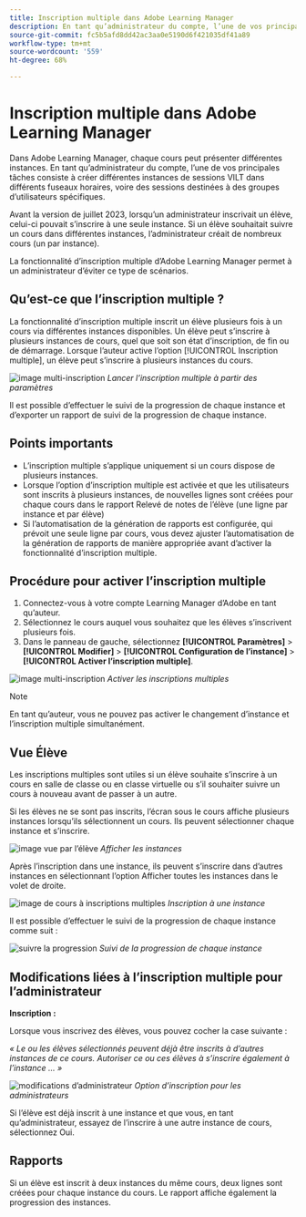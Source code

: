 ```yaml
---
title: Inscription multiple dans Adobe Learning Manager
description: En tant qu’administrateur du compte, l’une de vos principales tâches consiste à créer différentes instances de sessions VILT dans différents fuseaux horaires, voire des sessions destinées à des groupes d’utilisateurs spécifiques.
source-git-commit: fc5b5afd8dd42ac3aa0e5190d6f421035df41a89
workflow-type: tm+mt
source-wordcount: '559'
ht-degree: 68%

---
```


# Inscription multiple dans Adobe Learning Manager

Dans Adobe Learning Manager, chaque cours peut présenter différentes instances. En tant qu’administrateur du compte, l’une de vos principales tâches consiste à créer différentes instances de sessions VILT dans différents fuseaux horaires, voire des sessions destinées à des groupes d’utilisateurs spécifiques.

Avant la version de juillet 2023, lorsqu’un administrateur inscrivait un élève, celui-ci pouvait s’inscrire à une seule instance. Si un élève souhaitait suivre un cours dans différentes instances, l’administrateur créait de nombreux cours (un par instance).

La fonctionnalité d’inscription multiple d’Adobe Learning Manager permet à un administrateur d’éviter ce type de scénarios.

## Qu’est-ce que l’inscription multiple ?

La fonctionnalité d’inscription multiple inscrit un élève plusieurs fois à un cours via différentes instances disponibles.  Un élève peut s’inscrire à plusieurs instances de cours, quel que soit son état d’inscription, de fin ou de démarrage. Lorsque l’auteur active l’option [!UICONTROL Inscription multiple], un élève peut s’inscrire à plusieurs instances du cours.

![image multi-inscription](assets/multi-enrollment-author.png)
*Lancer l’inscription multiple à partir des paramètres*

Il est possible d’effectuer le suivi de la progression de chaque instance et d’exporter un rapport de suivi de la progression de chaque instance.

## Points importants

* L’inscription multiple s’applique uniquement si un cours dispose de plusieurs instances.
* Lorsque l’option d’inscription multiple est activée et que les utilisateurs sont inscrits à plusieurs instances, de nouvelles lignes sont créées pour chaque cours dans le rapport Relevé de notes de l’élève (une ligne par instance et par élève)
* Si l’automatisation de la génération de rapports est configurée, qui prévoit une seule ligne par cours, vous devez ajuster l’automatisation de la génération de rapports de manière appropriée avant d’activer la fonctionnalité d’inscription multiple.

## Procédure pour activer l’inscription multiple

1. Connectez-vous à votre compte Learning Manager d’Adobe en tant qu’auteur.
1. Sélectionnez le cours auquel vous souhaitez que les élèves s’inscrivent plusieurs fois.
1. Dans le panneau de gauche, sélectionnez **[!UICONTROL Paramètres]** > **[!UICONTROL Modifier]** > **[!UICONTROL Configuration de l’instance]** > **[!UICONTROL Activer l’inscription multiple]**.

![image multi-inscription](assets/multi-enrollment-author.png)
*Activer les inscriptions multiples*

>[!NOTE]
>
>En tant qu’auteur, vous ne pouvez pas activer le changement d’instance et l’inscription multiple simultanément.

## Vue Élève

Les inscriptions multiples sont utiles si un élève souhaite s’inscrire à un cours en salle de classe ou en classe virtuelle ou s’il souhaiter suivre un cours à nouveau avant de passer à un autre.

Si les élèves ne se sont pas inscrits, l’écran sous le cours affiche plusieurs instances lorsqu’ils sélectionnent un cours. Ils peuvent sélectionner chaque instance et s’inscrire.

![image vue par l’élève](assets/learner-view.png)
*Afficher les instances*

Après l’inscription dans une instance, ils peuvent s’inscrire dans d’autres instances en sélectionnant l’option Afficher toutes les instances dans le volet de droite.

![image de cours à inscriptions multiples](assets/enroll-instance.png)
*Inscription à une instance*

Il est possible d’effectuer le suivi de la progression de chaque instance comme suit :

![suivre la progression](assets/check-progress.png)
*Suivi de la progression de chaque instance*

## Modifications liées à l’inscription multiple pour l’administrateur

**Inscription :**

Lorsque vous inscrivez des élèves, vous pouvez cocher la case suivante :

*« Le ou les élèves sélectionnés peuvent déjà être inscrits à d’autres instances de ce cours. Autoriser ce ou ces élèves à s’inscrire également à l’instance ... »*

![modifications d’administrateur](assets/admin-changes.png)
*Option d’inscription pour les administrateurs*

Si l’élève est déjà inscrit à une instance et que vous, en tant qu’administrateur, essayez de l’inscrire à une autre instance de cours, sélectionnez Oui.

## Rapports

Si un élève est inscrit à deux instances du même cours, deux lignes sont créées pour chaque instance du cours. Le rapport affiche également la progression des instances.

